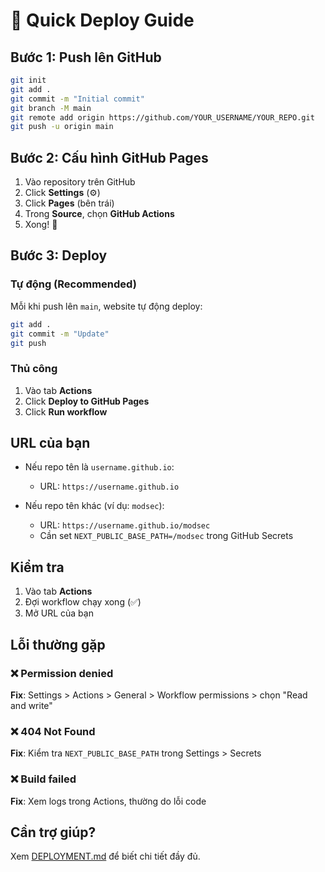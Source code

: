 # 🚀 Quick Deploy Guide

## Bước 1: Push lên GitHub

```bash
git init
git add .
git commit -m "Initial commit"
git branch -M main
git remote add origin https://github.com/YOUR_USERNAME/YOUR_REPO.git
git push -u origin main
```

## Bước 2: Cấu hình GitHub Pages

1. Vào repository trên GitHub
2. Click **Settings** (⚙️)
3. Click **Pages** (bên trái)
4. Trong **Source**, chọn **GitHub Actions**
5. Xong! 🎉

## Bước 3: Deploy

### Tự động (Recommended)
Mỗi khi push lên `main`, website tự động deploy:
```bash
git add .
git commit -m "Update"
git push
```

### Thủ công
1. Vào tab **Actions**
2. Click **Deploy to GitHub Pages**
3. Click **Run workflow**

## URL của bạn

- Nếu repo tên là `username.github.io`: 
  - URL: `https://username.github.io`
  
- Nếu repo tên khác (ví dụ: `modsec`):
  - URL: `https://username.github.io/modsec`
  - Cần set `NEXT_PUBLIC_BASE_PATH=/modsec` trong GitHub Secrets

## Kiểm tra

1. Vào tab **Actions**
2. Đợi workflow chạy xong (✅)
3. Mở URL của bạn

## Lỗi thường gặp

### ❌ Permission denied
**Fix**: Settings > Actions > General > Workflow permissions > chọn "Read and write"

### ❌ 404 Not Found
**Fix**: Kiểm tra `NEXT_PUBLIC_BASE_PATH` trong Settings > Secrets

### ❌ Build failed
**Fix**: Xem logs trong Actions, thường do lỗi code

## Cần trợ giúp?

Xem [DEPLOYMENT.md](../DEPLOYMENT.md) để biết chi tiết đầy đủ.
